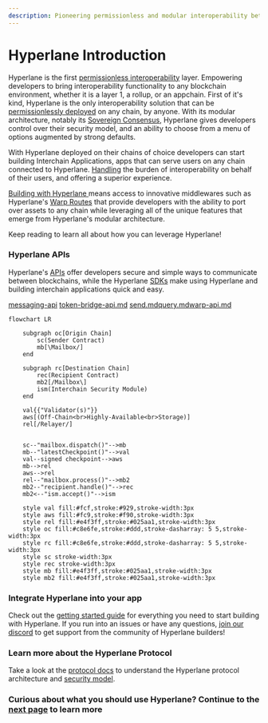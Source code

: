 ```yaml
---
description: Pioneering permissionless and modular interoperability between blockchains
---
```


# Hyperlane Introduction

Hyperlane is the first [permissionless interoperability](protocol/permissionless-interoperability.md) layer. Empowering developers to bring interoperability functionality to any blockchain environment, whether it is a layer 1, a rollup, or an appchain. First of it's kind, Hyperlane is the only interoperability solution that can be [permissionlessly deployed](operators/deployers.md) on any chain, by anyone. With its modular architecture, notably its [Sovereign Consensus](protocol/sovereign-consensus.md), Hyperlane gives developers control over their security model, and an ability to choose from a menu of options augmented by strong defaults.&#x20;

With Hyperlane deployed on their chains of choice developers can start building Interchain Applications, apps that can serve users on any chain connected to Hyperlane. [Handling](apis/messaging-api/receive.md) the burden of interoperability on behalf of their users, and offering a superior experience.&#x20;

[Building with Hyperlane ](build-with-hyperlane/quickstarts/)means access to innovative middlewares such as Hyperlane's [Warp Routes](apis/warp-api.md) that provide developers with the ability to port over assets to any chain while leveraging all of the unique features that emerge from Hyperlane's modular architecture.

Keep reading to learn all about how you can leverage Hyperlane!

### **Hyperlane APIs**

Hyperlane's [APIs](./#hyperlane-apis) offer developers secure and simple ways to communicate between blockchains, while the Hyperlane [SDKs](broken-reference) make using Hyperlane and building interchain applications quick and easy.&#x20;

[messaging-api](apis/messaging-api/ "mention") [token-bridge-api.md](apis/token-bridge-api.md "mention") [send.md](apis/send.md "mention")[query.md](apis/query.md "mention")[warp-api.md](apis/warp-api.md "mention")



```mermaid
flowchart LR
    
    subgraph oc[Origin Chain]
        sc(Sender Contract) 
        mb[\Mailbox/]
    end
    
    subgraph rc[Destination Chain]
        rec(Recipient Contract)
        mb2[/Mailbox\]
        ism(Interchain Security Module)
    end

    val{{"Validator(s)"}}
    aws[(Off-Chain<br>Highly-Available<br>Storage)]
    rel[/Relayer/]

    
    sc--"mailbox.dispatch()"-->mb
    mb--"latestCheckpoint()"-->val
    val--signed checkpoint-->aws
    mb-->rel
    aws-->rel
    rel--"mailbox.process()"-->mb2
    mb2--"recipient.handle()"-->rec
    mb2<--"ism.accept()"-->ism
    
    style val fill:#fcf,stroke:#929,stroke-width:3px
    style aws fill:#fc9,stroke:#f90,stroke-width:3px
    style rel fill:#e4f3ff,stroke:#025aa1,stroke-width:3px 
    style oc fill:#c8e6fe,stroke:#ddd,stroke-dasharray: 5 5,stroke-width:3px
    style rc fill:#c8e6fe,stroke:#ddd,stroke-dasharray: 5 5,stroke-width:3px
    style sc stroke-width:3px
    style rec stroke-width:3px
    style mb fill:#e4f3ff,stroke:#025aa1,stroke-width:3px
    style mb2 fill:#e4f3ff,stroke:#025aa1,stroke-width:3px
```

### Integrate Hyperlane into your app

Check out the [getting started guide](introduction/getting-started.md) for everything you need to start building with Hyperlane. If you run into an issues or have any questions, [join our discord](https://discord.gg/hyperlane) to get support from the community of Hyperlane builders!

### Learn more about the Hyperlane Protocol

Take a look at the [protocol docs](protocol/overview.md) to understand the Hyperlane protocol architecture and [security model](protocol/sovereign-consensus.md).

### Curious about what you should use Hyperlane? Continue to the [next page](introduction/why-hyperlane/) to learn more&#x20;
